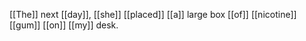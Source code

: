 [[The]] next [[day]], [[she]] [[placed]] [[a]] large box [[of]] [[nicotine]] [[gum]] [[on]] [[my]] desk.